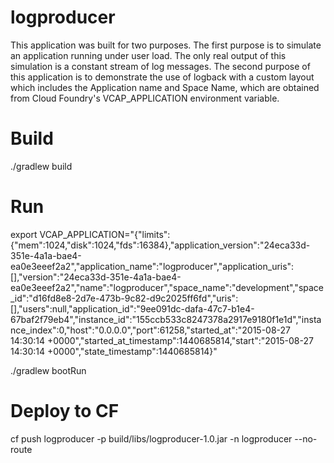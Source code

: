 logproducer
======

This application was built for two purposes. The first purpose is to simulate an application running under user load. The only real output of this simulation is a constant stream of log messages. The second purpose of this application is to demonstrate the use of logback with a custom layout which includes the Application name and Space Name, which are obtained from Cloud Foundry's VCAP_APPLICATION environment variable.

# Build
./gradlew build

# Run
export VCAP_APPLICATION="{\"limits\":{\"mem\":1024,\"disk\":1024,\"fds\":16384},\"application_version\":\"24eca33d-351e-4a1a-bae4-ea0e3eeef2a2\",\"application_name\":\"logproducer\",\"application_uris\":[],\"version\":\"24eca33d-351e-4a1a-bae4-ea0e3eeef2a2\",\"name\":\"logproducer\",\"space_name\":\"development\",\"space_id\":\"d16fd8e8-2d7e-473b-9c82-d9c2025ff6fd\",\"uris\":[],\"users\":null,\"application_id\":\"9ee091dc-dafa-47c7-b1e4-67baf2f79eb4\",\"instance_id\":\"155ccb533c8247378a2917e9180f1e1d\",\"instance_index\":0,\"host\":\"0.0.0.0\",\"port\":61258,\"started_at\":\"2015-08-27 14:30:14 +0000\",\"started_at_timestamp\":1440685814,\"start\":\"2015-08-27 14:30:14 +0000\",\"state_timestamp\":1440685814}"

./gradlew bootRun

# Deploy to CF
cf push logproducer -p build/libs/logproducer-1.0.jar -n logproducer --no-route 